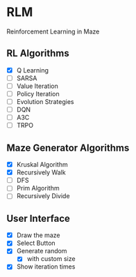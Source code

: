 # RLM

Reinforcement Learning in Maze

## RL Algorithms

- [x] Q Learning
- [ ] SARSA
- [ ] Value Iteration
- [ ] Policy Iteration
- [ ] Evolution Strategies
- [ ] DQN
- [ ] A3C
- [ ] TRPO

## Maze Generator Algorithms

- [x] Kruskal Algorithm
- [x] Recursively Walk
- [ ] DFS
- [ ] Prim Algorithm
- [ ] Recursively Divide

## User Interface

- [x] Draw the maze
- [x] Select Button
- [x] Generate random
  - [x] with custom size
- [x] Show iteration times
